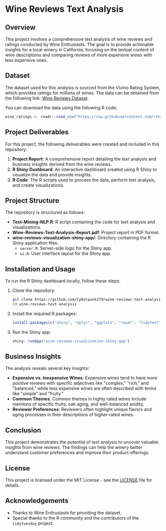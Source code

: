 # Wine Reviews Text Analysis

## Overview
This project involves a comprehensive text analysis of wine reviews and ratings conducted by Wine Enthusiasts. The goal is to provide actionable insights for a local winery in California, focusing on the textual content of wine descriptions and comparing reviews of more expensive wines with less expensive ones.

## Dataset
The dataset used for this analysis is sourced from the Vivino Rating System, which provides ratings for millions of wines. The data can be obtained from the following link: [Wine Reviews Dataset](https://github.com/rfordatascience/tidytuesday/tree/master/data/2019/2019-05-28).

You can download the data using the following R code:

```r
wine_ratings <- readr::read_csv("https://raw.githubusercontent.com/rfordatascience/tidytuesday/master/data/2019/2019-05-28/winemag-data-130k-v2.csv")
```

## Project Deliverables
For this project, the following deliverables were created and included in this repository:

1. **Project Report**: A comprehensive report detailing the text analysis and business insights derived from the wine reviews.
2. **R Shiny Dashboard**: An interactive dashboard created using R Shiny to visualize the data and provide insights.
3. **R Code**: The R scripts used to process the data, perform text analysis, and create visualizations.

## Project Structure
The repository is structured as follows:

- **Text-Mining-NLP.R**: R script containing the code for text analysis and visualizations.
- **Wine-Reviews-Text-Analysis-Report.pdf**: Project report in PDF format.
- **wine-reviews-visualization-shiny-app/**: Directory containing the R Shiny application files.
  - `server.R`: Server-side logic for the Shiny app.
  - `ui.R`: User interface layout for the Shiny app.

## Installation and Usage
To run the R Shiny dashboard locally, follow these steps:

1. Clone the repository:
    ```sh
    git clone https://github.com/Cyberpunk379/wine-reviews-text-analysis.git
    cd wine-reviews-text-analysis
    ```

2. Install the required R packages:
    ```r
    install.packages(c("shiny", "dplyr", "ggplot2", "readr", "tidytext", "tm"))
    ```

3. Run the Shiny app:
    ```r
    shiny::runApp("wine-reviews-visualization-shiny-app")
    ```

## Business Insights
The analysis reveals several key insights:

- **Expensive vs. Inexpensive Wines**: Expensive wines tend to have more positive reviews with specific adjectives like "complex," "rich," and "balanced," while less expensive wines are often described with terms like "simple" and "fruity."
- **Common Themes**: Common themes in highly rated wines include mentions of specific fruits, oak aging, and well-balanced acidity.
- **Reviewer Preferences**: Reviewers often highlight unique flavors and aging processes in their descriptions of higher-rated wines.

## Conclusion
This project demonstrates the potential of text analysis to uncover valuable insights from wine reviews. The findings can help the winery better understand customer preferences and improve their product offerings.

## License
This project is licensed under the MIT License - see the [LICENSE](LICENSE) file for details.

## Acknowledgements
- Thanks to Wine Enthusiasts for providing the dataset.
- Special thanks to the R community and the contributors of the `tidytuesday` project.
```
